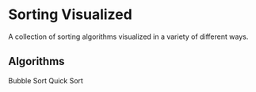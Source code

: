 # Sorting Visualized

A collection of sorting algorithms visualized in a variety of different ways.

## Algorithms

Bubble Sort
Quick Sort


